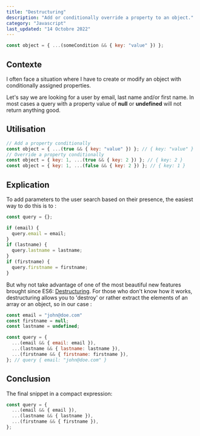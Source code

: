 ```yaml
---
title: "Destructuring"
description: "Add or conditionally override a property to an object."
category: "Javascript"
last_updated: "14 Octobre 2022"
---
```


```js
const object = { ...(someCondition && { key: "value" }) };
```

## Contexte

I often face a situation where I have to create or modify an object with conditionally assigned properties.

Let's say we are looking for a user by email, last name and/or first name. In most cases a query with a property value of **null** or **undefined** will not return anything good.

## Utilisation

```js
// Add a property conditionally
const object = { ...(true && { key: "value" }) }; // { key: "value" }
// Override a property conditionally
const object = { key: 1, ...(true && { key: 2 }) }; // { key: 2 }
const object = { key: 1, ...(false && { key: 2 }) }; // { key: 1 }
```

## Explication

To add parameters to the user search based on their presence, the easiest way to do this is to :

```js
const query = {};

if (email) {
  query.email = email;
}
if (lastname) {
  query.lastname = lastname;
}
if (firstname) {
  query.firstname = firstname;
}
```

But why not take advantage of one of the most beautiful new features brought since ES6: [Destructuring](https://developer.mozilla.org/en-US/docs/Web/JavaScript/Reference/Operators/Destructuring_assignment). For those who don't know how it works, destructuring allows you to 'destroy' or rather extract the elements of an array or an object, so in our case :

```js
const email = "john@doe.com"
const firstname = null;
const lastname = undefined;

const query = {
  ...(email && { email: email }),
  ...(lastname && { lastname: lastname }),
  ...(firstname && { firstname: firstname }),
}; // query { email: "john@doe.com" } 
```

## Conclusion

The final snippet in a compact expression:

```js
const query = {
  ...(email && { email }),
  ...(lastname && { lastname }),
  ...(firstname && { firstname }),
};
```
